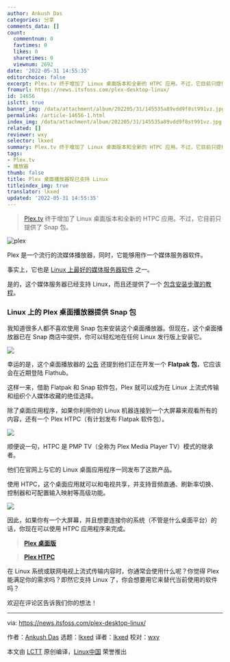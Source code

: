 ```yaml
---
author: Ankush Das
categories: 分享
comments_data: []
count:
  commentnum: 0
  favtimes: 0
  likes: 0
  sharetimes: 0
  viewnum: 2692
date: '2022-05-31 14:55:35'
editorchoice: false
excerpt: Plex.tv 终于增加了 Linux 桌面版本和全新的 HTPC 应用。不过，它目前只提供了 Snap 包。
fromurl: https://news.itsfoss.com/plex-desktop-linux/
id: 14656
islctt: true
banner_img: /data/attachment/album/202205/31/145535a89vdd9f8st991vz.jpg
permalink: /article-14656-1.html
index_img: /data/attachment/album/202205/31/145535a89vdd9f8st991vz.jpg.thumb.jpg
related: []
reviewer: wxy
selector: lkxed
summary: Plex.tv 终于增加了 Linux 桌面版本和全新的 HTPC 应用。不过，它目前只提供了 Snap 包。
tags:
- Plex.tv
- 播放器
thumb: false
title: Plex 桌面播放器现已支持 Linux
titleindex_img: true
translator: lkxed
updated: '2022-05-31 14:55:35'
---
```



> 
> [Plex.tv](http://Plex.tv) 终于增加了 Linux 桌面版本和全新的 HTPC 应用。不过，它目前只提供了 Snap 包。
> 
> 
> 


![plex](/data/attachment/album/202205/31/145535a89vdd9f8st991vz.jpg)


Plex 是一个流行的流媒体播放器，同时，它能够用作一个媒体服务器软件。


事实上，它也是 [Linux 上最好的媒体服务器软件](https://itsfoss.com/best-linux-media-server/) 之一。


是的，这个媒体服务器已经支持 Linux，而且还提供了一个 [包含安装步骤的教程](https://itsfoss.com/install-plex-ubuntu/)。


### Linux 上的 Plex 桌面播放器提供 Snap 包


我知道很多人都不喜欢使用 Snap 包来安装这个桌面播放器。但现在，这个桌面播放器已在 Snap 商店中提供，你可以轻松地在任何 Linux 发行版上安装它。


![](/data/attachment/album/202205/31/145535hz4hawcw9zazyxy4.jpg)


幸运的是，这个桌面播放器的 [公告](https://www.plex.tv/blog/way-to-be-htpc/) 还提到他们正在开发一个 **Flatpak 包**，它应该会在近期登陆 Flathub。


这样一来，借助 Flatpak 和 Snap 软件包，Plex 就可以成为在 Linux 上流式传输和组织个人媒体收藏的绝佳选择。


除了桌面应用程序，如果你利用你的 Linux 机器连接到一个大屏幕来观看所有的内容，还有一个 Plex HTPC（有计划发布 Flatpak 软件包）。


![](/data/attachment/album/202205/31/145536cqpgkgt8onkt8qmm.jpg)


顺便说一句，HTPC 是 PMP TV（全称为 Plex Media Player TV）模式的继承者。


他们在官网上与它的 Linux 桌面应用程序一同发布了这款产品。


使用 HTPC，这个桌面应用就可以和电视共享，并支持音频直通、刷新率切换、控制器和可配置输入映射等高级功能。


![](/data/attachment/album/202205/31/145536ksh9sap5qgssshee.jpg)


因此，如果你有一个大屏幕，并且想要连接你的系统（不管是什么桌面平台）的话，你现在可以使用 HTPC 应用程序来完成。



> 
> **[Plex 桌面版](https://snapcraft.io/plex-desktop)**
> 
> 
> 



> 
> **[Plex HTPC](https://snapcraft.io/plex-htpc)**
> 
> 
> 


在 Linux 系统或联网电视上流式传输内容时，你通常会使用什么呢？你觉得 Plex 能满足你的需求吗？即然它支持 Linux 了，你会想要用它来替代当前使用的软件吗？


欢迎在评论区告诉我们你的想法！




---


via: <https://news.itsfoss.com/plex-desktop-linux/>


作者：[Ankush Das](https://news.itsfoss.com/author/ankush/) 选题：[lkxed](https://github.com/lkxed) 译者：[lkxed](https://github.com/lkxed) 校对：[wxy](https://github.com/wxy)


本文由 [LCTT](https://github.com/LCTT/TranslateProject) 原创编译，[Linux中国](https://linux.cn/) 荣誉推出